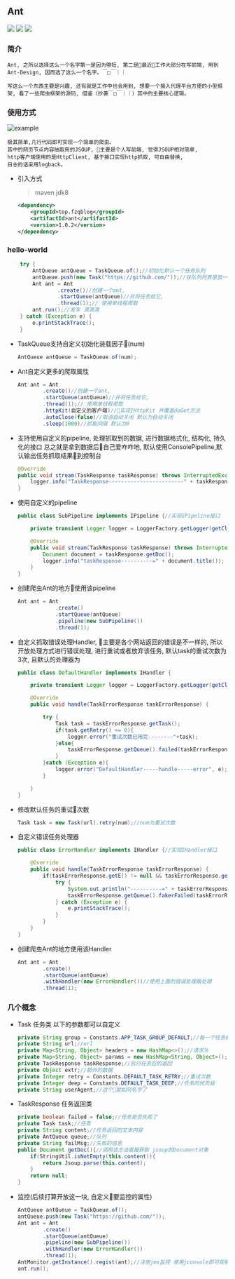 ## Ant


![](https://api.travis-ci.org/asmysoul/ant.svg?branch=master) ![](https://img.shields.io/badge/language-java-green.svg) ![](https://img.shields.io/badge/jdk-1.8-green.svg)

### 简介

    Ant, 之所以选择这么一个名字第一是因为够短, 第二是最近工作大部分在写前端, 用到Ant-Design, 因而选了这么一个名字。￣□￣｜｜

    写这么一个东西主要是兴趣, 还有就是工作中也会用到, 想要一个接入代理平台方便的小型框架, 看了一些爬虫框架的源码, 借鉴（抄袭￣□￣｜｜）其中的主要核心逻辑。


### 使用方式
   ![example](http://image.fzqblog.top/ant-example.png)

    极其简单,几行代码即可实现一个简单的爬虫。
    其中的网页节点内容抽取用的JSOUP, 主要是个人写前端, 觉得JSOUP相对简单,
    http客户端使用的是HttpClient, 基于接口实现http抓取, 可自由替换, 
    日志的话采用logback。

* 引入方式
    > maven
    > jdk8
    ```xml
    <dependency>
        <groupId>top.fzqblog</groupId>
        <artifactId>ant</artifactId>
        <version>1.0.2</version>
    </dependency>
    ```

### hello-world

```java
    try {
        AntQueue antQueue = TaskQueue.of();//初始化默认一个任务队列
        antQueue.push(new Task("https://github.com/"));//往队列列表里放一个任务
        Ant ant = Ant
                .create()//创建一个ant,
                .startQueue(antQueue)//并将任务给它,
                .thread(1);// 使用单线程爬取
        ant.run();//发车 滴滴滴
    } catch (Exception e) {
        e.printStackTrace();
    }
```



*   TaskQueue支持自定义初始化装载因子(num)
    ```java
    AntQueue antQueue = TaskQueue.of(num);
    ```

*   Ant自定义更多的爬取属性
    ```java
    Ant ant = Ant
            .create()//创建一个ant,
            .startQueue(antQueue)//并将任务给它,
            .thread(1);// 使用单线程爬取
            .httpKit(自定义的客户端)//实现IHttpKit 并覆盖doGet方法
            .autoClose(false)//取消自动关闭 默认为自动关闭
            .sleep(1000)//抓取间隔 默认为0
    ```


*   支持使用自定义的pipeline, 处理抓取到的数据, 进行数据格式化, 结构化, 持久化的接口
总之就是拿到数据后自己爱咋咋地, 默认使用ConsolePipeline,默认输出任务抓取结果到控制台
    ```java
    @Override
    public void stream(TaskResponse taskResponse) throws InterruptedException {
        logger.info("TaskResponse------------------------" + taskResponse);
    }
    ```
*   使用自定义的pipeline
    ```java
    public class SubPipeline implements IPipeline {//实现IPipeline接口

        private transient Logger logger = LoggerFactory.getLogger(getClass());

        @Override
        public void stream(TaskResponse taskResponse) throws InterruptedException {//覆盖stream方法, 这里面即可自定义处理逻辑
            Document document = taskResponse.getDoc();
            logger.info("taskResponse----------=" + document.title());
        }
    }
    ```
*   创建爬虫Ant的地方使用该pipeline
    ```java
    Ant ant = Ant
                .create()
                .startQueue(antQueue)
                .pipeline(new SubPipeline())
                .thread(1);
    ```
    
   
*   自定义抓取错误处理Handler, 主要是各个网站返回的错误是不一样的, 所以开放处理方式进行错误处理, 进行重试或者放弃该任务, 默认task的重试次数为3次, 且默认的处理器为
    ```java
    public class DefaultHandler implements IHandler {

        private transient Logger logger = LoggerFactory.getLogger(getClass());

        @Override
        public void handle(TaskErrorResponse taskErrorResponse) {

            try {
                Task task = taskErrorResponse.getTask();
                if(task.getRetry() <= 0){
                    logger.error("重试次数已用完--------"+task);
                }else{
                    taskErrorResponse.getQueue().failed(taskErrorResponse.getTask());//默认每次重试次数减1,重新加入任务队列
                }
            }catch (Exception e){
                logger.error("DefaultHandler-----handle-----error", e);
            }

        }
    }
    ```
    
*   修改默认任务的重试次数
    ```java
    Task task = new Task(url).retry(num);//num为重试次数
    ```
*   自定义错误任务处理器
    ```java
    public class ErrorHandler implements IHandler {//实现IHandler接口

        @Override
        public void handle(TaskErrorResponse taskErrorResponse) {
            if(taskErrorResponse.getE() != null && taskErrorResponse.getE() instanceof Exception){//根据一些判断条件来检测任务并不是真的失败,可能由于网站的反扒机智,出现的, 此时可以自定义重试策略
                try {
                    System.out.println("----------=" + taskErrorResponse.getTask());
                    taskErrorResponse.getQueue().fakerFailed(taskErrorResponse.getTask());//fakerFailed假失败, 重置重试次数，并且重现放回任务队列
                } catch (Exception e) {
                    e.printStackTrace();
                }
            }
        }
    }
    ```
*   创建爬虫Ant的地方使用该Handler
    ```java
    Ant ant = Ant
            .create()
            .startQueue(antQueue)
            .withHandler(new ErrorHandler())//使用上面的错误处理器处理
            .thread(1);
    ```

### 几个概念
*   Task 任务类 以下的参数都可以自定义
    ```java
    private String group = Constants.APP_TASK_GROUP_DEFAULT;//每一个任务都会有一个分组，如果没有设置，默认为 default
    private String url;//url
    private Map<String, Object> headers = new HashMap<>();//请求头
    private Map<String, Object> params = new HashMap<String, Object>();//请求参数
    private TaskResponse taskResponse;//执行任务后的返回
    private Object extr;//额外的数据
    private Integer retry = Constants.DEFAULT_TASK_RETRY;//重试次数
    private Integer deep = Constants.DEFAULT_TASK_DEEP;//任务的优先级
    private String userAgent;//这个就如同名字了
    ```

*   TaskResponse 任务返回类 
    ```java
    private boolean failed = false;//任务是否失败了
    private Task task;//任务
    private String content;//任务返回的文本内容
    private AntQueue queue;//队列
    private String failMsg;//失败的信息
    public Document getDoc(){//调用该方法直接获取 jsoup的Document对象
        if(StringUtil.isNotEmpty(this.content)){
            return Jsoup.parse(this.content);
        }
        return null;
    }
    ```

*   监控(后续打算开放这一块, 自定义要监控的属性)

    ```java
    AntQueue antQueue = TaskQueue.of();
    antQueue.push(new Task("https://github.com/"));
    Ant ant = Ant
            .create()
            .startQueue(antQueue)
            .pipeline(new SubPipeline())
            .withHandler(new ErrorHandler())
            .thread(1);
    AntMonitor.getInstance().regist(ant);//注册jmx监控 使用jconsole即可观察 爬虫的运行线程个数, 成功个数, 爬虫的开始时间
    ant.run();
    ```